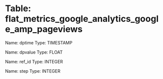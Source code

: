 Table: flat_metrics_google_analytics_google_amp_pageviews
=========================================================

Name: dptime
Type: TIMESTAMP

Name: dpvalue
Type: FLOAT

Name: ref_id
Type: INTEGER

Name: step
Type: INTEGER

